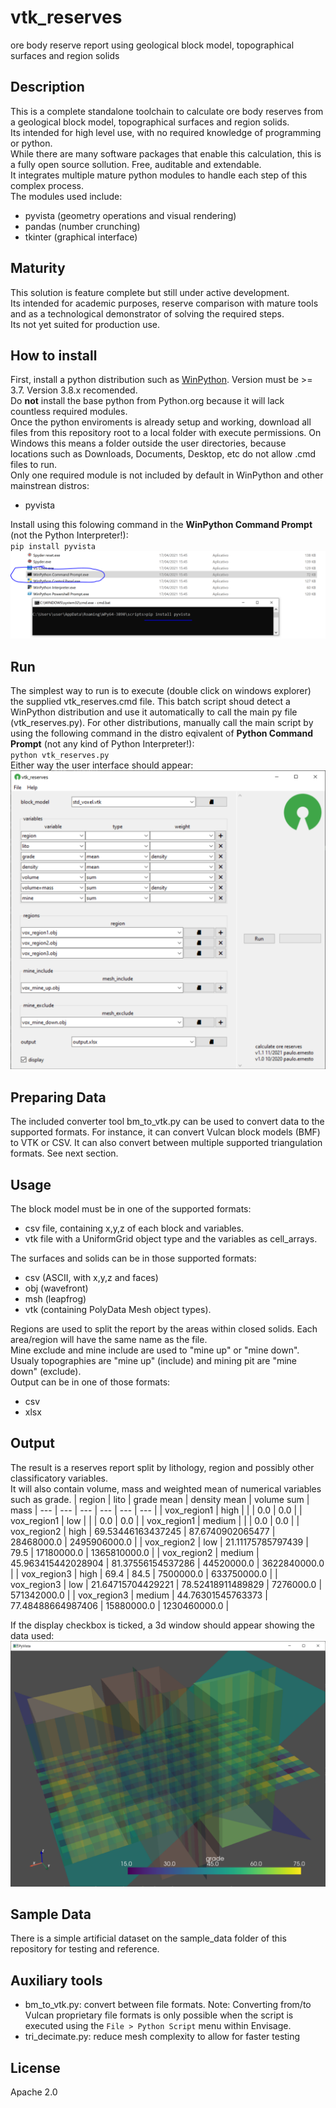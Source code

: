 # vtk_reserves
ore body reserve report using geological block model, topographical surfaces and region solids
  
## Description
This is a complete standalone toolchain to calculate ore body reserves from a geological block model, topographical surfaces and region solids.  
Its intended for high level use, with no required knowledge of programming or python.  
While there are many software packages that enable this calculation, this is a fully open source sollution. Free, auditable and extendable.  
It integrates multiple mature python modules to handle each step of this complex process.  
The modules used include:  
 - pyvista (geometry operations and visual rendering)
 - pandas (number crunching)
 - tkinter (graphical interface)

## Maturity
This solution is feature complete but still under active development.  
Its intended for academic purposes, reserve comparison with mature tools and as a technological demonstrator of solving the required steps.  
Its not yet suited for production use.  
## How to install
First, install a python distribution such as [WinPython](https://winpython.github.io/). Version must be >= 3.7. Version 3.8.x recomended.   
Do **not** install the base python from Python.org because it will lack countless required modules.  
Once the python enviroments is already setup and working, download all files from this repository root to a local folder with execute permissions. On Windows this means a folder outside the user directories, because locations such as Downloads, Documents, Desktop, etc do not allow .cmd files to run.  
Only one required module is not included by default in WinPython and other mainstrean distros:  
 - pyvista  
  
Install using this folowing command in the **WinPython Command Prompt** (not the Python Interpreter!):  
`pip install pyvista`  
![screenshot3](./assets/screenshot3.png?raw=true)
## Run
The simplest way to run is to execute (double click on windows explorer) the supplied vtk_reserves.cmd file. This batch script shoud detect a WinPython distribution and use it automatically to call the main py file (vtk_reserves.py).  For other distributions, manually call the main script by using the following command in the distro eqivalent of  **Python Command Prompt** (not any kind of Python Interpreter!):  
`python vtk_reserves.py`  
Either way the user interface should appear:  
![screenshot1](./assets/screenshot1.png?raw=true)
## Preparing Data
The included converter tool bm_to_vtk.py can be used to convert data to the supported formats.
For instance, it can convert Vulcan block models (BMF) to VTK or CSV.
It can also convert between multiple supported triangulation formats. See next section.
## Usage
The block model must be in one of the supported formats:
 - csv file, containing x,y,z of each block and variables.
 - vtk file with a UniformGrid object type and the variables as cell_arrays.  

The surfaces and solids can be in those supported formats:
 - csv (ASCII, with x,y,z and faces)
 - obj (wavefront)
 - msh (leapfrog)
 - vtk (containing PolyData Mesh object types).  

Regions are used to split the report by the areas within closed solids. Each area/region will have the same name as the file.   
Mine exclude and mine include are used to "mine up" or "mine down". Usualy topographies are "mine up" (include) and mining pit are "mine down" (exclude).  
Output can be in one of those formats:
 - csv
 - xlsx
## Output
The result is a reserves report split by lithology, region and possibly other classificatory variables.  
It will also contain volume, mass and weighted mean of numerical variables such as grade.
| region | lito | grade mean | density mean | volume sum | mass
| --- | --- | --- | --- | --- | --- |
| vox_region1 | high |  |  | 0.0 | 0.0 |
| vox_region1 | low |  |  | 0.0 | 0.0 |
| vox_region1 | medium |  |  | 0.0 | 0.0 |
| vox_region2 | high | 69.53446163437245 | 87.6740902065477 | 28468000.0 | 2495906000.0 |
| vox_region2 | low | 21.11175785797439 | 79.5 | 17180000.0 | 1365810000.0 |
| vox_region2 | medium | 45.963415442028904 | 81.37556154537286 | 44520000.0 | 3622840000.0 |
| vox_region3 | high | 69.4 | 84.5 | 7500000.0 | 633750000.0 |
| vox_region3 | low | 21.64715704429221 | 78.52418911489829 | 7276000.0 | 571342000.0 |
| vox_region3 | medium | 44.76301545763373 | 77.48488664987406 | 15880000.0 | 1230460000.0 |
  
If the display checkbox is ticked, a 3d window should appear showing the data used:  
![screenshot2](./assets/screenshot2.png?raw=true)
## Sample Data
There is a simple artificial dataset on the sample_data folder of this repository for testing and reference.
## Auxiliary tools
 - bm_to_vtk.py: convert between file formats.
Note: Converting from/to Vulcan proprietary file formats is only possible when the script is executed using the `File > Python Script` menu within Envisage.
 - tri_decimate.py: reduce mesh complexity to allow for faster testing
## License
Apache 2.0

